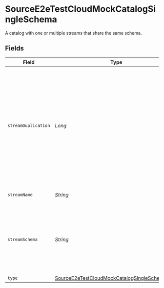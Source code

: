 # SourceE2eTestCloudMockCatalogSingleSchema

A catalog with one or multiple streams that share the same schema.


## Fields

| Field                                                                                                                                                                                                                                                    | Type                                                                                                                                                                                                                                                     | Required                                                                                                                                                                                                                                                 | Description                                                                                                                                                                                                                                              |
| -------------------------------------------------------------------------------------------------------------------------------------------------------------------------------------------------------------------------------------------------------- | -------------------------------------------------------------------------------------------------------------------------------------------------------------------------------------------------------------------------------------------------------- | -------------------------------------------------------------------------------------------------------------------------------------------------------------------------------------------------------------------------------------------------------- | -------------------------------------------------------------------------------------------------------------------------------------------------------------------------------------------------------------------------------------------------------- |
| `streamDuplication`                                                                                                                                                                                                                                      | *Long*                                                                                                                                                                                                                                                   | :heavy_minus_sign:                                                                                                                                                                                                                                       | Duplicate the stream for easy load testing. Each stream name will have a number suffix. For example, if the stream name is "ds", the duplicated streams will be "ds_0", "ds_1", etc.                                                                     |
| `streamName`                                                                                                                                                                                                                                             | *String*                                                                                                                                                                                                                                                 | :heavy_minus_sign:                                                                                                                                                                                                                                       | Name of the data stream.                                                                                                                                                                                                                                 |
| `streamSchema`                                                                                                                                                                                                                                           | *String*                                                                                                                                                                                                                                                 | :heavy_minus_sign:                                                                                                                                                                                                                                       | A Json schema for the stream. The schema should be compatible with <a href="https://json-schema.org/draft-07/json-schema-release-notes.html">draft-07</a>. See <a href="https://cswr.github.io/JsonSchema/spec/introduction/">this doc</a> for examples. |
| `type`                                                                                                                                                                                                                                                   | [SourceE2eTestCloudMockCatalogSingleSchemaType](../../models/shared/SourceE2eTestCloudMockCatalogSingleSchemaType.md)                                                                                                                                    | :heavy_minus_sign:                                                                                                                                                                                                                                       | N/A                                                                                                                                                                                                                                                      |